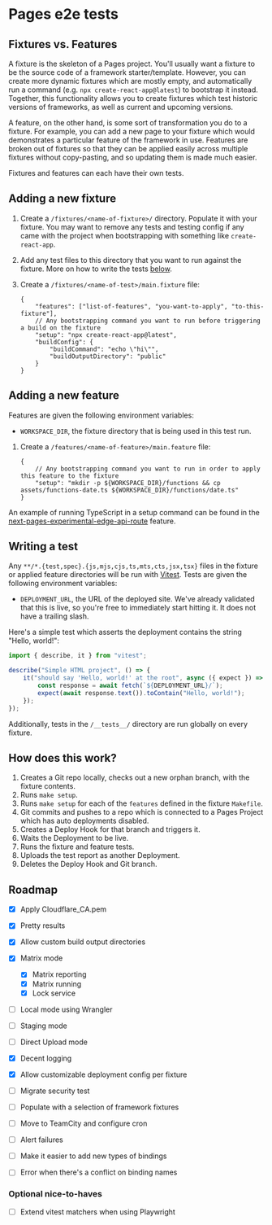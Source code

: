 # Pages e2e tests

## Fixtures vs. Features

A fixture is the skeleton of a Pages project. You'll usually want a fixture to be the source code of a framework starter/template. However, you can create more dynamic fixtures which are mostly empty, and automatically run a command (e.g. `npx create-react-app@latest`) to bootstrap it instead. Together, this functionality allows you to create fixtures which test historic versions of frameworks, as well as current and upcoming versions.

A feature, on the other hand, is some sort of transformation you do to a fixture. For example, you can add a new page to your fixture which would demonstrates a particular feature of the framework in use. Features are broken out of fixtures so that they can be applied easily across multiple fixtures without copy-pasting, and so updating them is made much easier.

Fixtures and features can each have their own tests.

## Adding a new fixture

1.  Create a `/fixtures/<name-of-fixture>/` directory. Populate it with your fixture. You may want to remove any tests and testing config if any came with the project when bootstrapping with something like `create-react-app`.

1.  Add any test files to this directory that you want to run against the fixture. More on how to write the tests [below](#writing-a-test).

1.  Create a `/fixtures/<name-of-test>/main.fixture` file:

    ```jsonc
    {
    	"features": ["list-of-features", "you-want-to-apply", "to-this-fixture"],
    	// Any bootstrapping command you want to run before triggering a build on the fixture
    	"setup": "npx create-react-app@latest",
    	"buildConfig": {
    		"buildCommand": "echo \"hi\"",
    		"buildOutputDirectory": "public"
    	}
    }
    ```

## Adding a new feature

Features are given the following environment variables:

- `WORKSPACE_DIR`, the fixture directory that is being used in this test run.

1.  Create a `/features/<name-of-feature>/main.feature` file:

    ```jsonc
    {
    	// Any bootstrapping command you want to run in order to apply this feature to the fixture
    	"setup": "mkdir -p ${WORKSPACE_DIR}/functions && cp assets/functions-date.ts ${WORKSPACE_DIR}/functions/date.ts"
    }
    ```

An example of running TypeScript in a setup command can be found in the [next-pages-experimental-edge-api-route](./features/next-pages-experimental-edge-api-route/) feature.

## Writing a test

Any `**/*.{test,spec}.{js,mjs,cjs,ts,mts,cts,jsx,tsx}` files in the fixture or applied feature directories will be run with [Vitest](https://vitest.dev/). Tests are given the following environment variables:

- `DEPLOYMENT_URL`, the URL of the deployed site. We've already validated that this is live, so you're free to immediately start hitting it. It does not have a trailing slash.

Here's a simple test which asserts the deployment contains the string "Hello, world!":

```typescript
import { describe, it } from "vitest";

describe("Simple HTML project", () => {
	it("should say 'Hello, world!' at the root", async ({ expect }) => {
		const response = await fetch(`${DEPLOYMENT_URL}/`);
		expect(await response.text()).toContain("Hello, world!");
	});
});
```

Additionally, tests in the `/__tests__/` directory are run globally on every fixture.

## How does this work?

1. Creates a Git repo locally, checks out a new orphan branch, with the fixture contents.
1. Runs `make setup`.
1. Runs `make setup` for each of the `features` defined in the fixture `Makefile`.
1. Git commits and pushes to a repo which is connected to a Pages Project which has auto deployments disabled.
1. Creates a Deploy Hook for that branch and triggers it.
1. Waits the Deployment to be live.
1. Runs the fixture and feature tests.
1. Uploads the test report as another Deployment.
1. Deletes the Deploy Hook and Git branch.

## Roadmap

- [x] Apply Cloudflare_CA.pem
- [x] Pretty results
- [x] Allow custom build output directories
- [x] Matrix mode

  - [x] Matrix reporting
  - [x] Matrix running
  - [x] Lock service

- [ ] Local mode using Wrangler
- [ ] Staging mode
- [ ] Direct Upload mode
- [x] Decent logging
- [x] Allow customizable deployment config per fixture
- [ ] Migrate security test
- [ ] Populate with a selection of framework fixtures
- [ ] Move to TeamCity and configure cron
- [ ] Alert failures
- [ ] Make it easier to add new types of bindings
- [ ] Error when there's a conflict on binding names

### Optional nice-to-haves

- [ ] Extend vitest matchers when using Playwright
